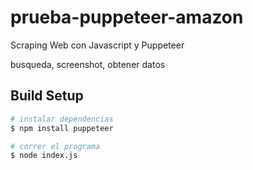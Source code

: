 

# prueba-puppeteer-amazon
Scraping Web con Javascript y Puppeteer

 busqueda, screenshot, obtener datos

## Build Setup

```bash
# instalar dependencias 
$ npm install puppeteer

# correr el programa
$ node index.js

